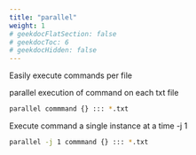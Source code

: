 ```yaml
---
title: "parallel"
weight: 1
# geekdocFlatSection: false
# geekdocToc: 6
# geekdocHidden: false
---
```


Easily execute commands per file

parallel execution of command on each txt file
```bash
parallel commmand {} ::: *.txt
```

Execute command a single instance at a time -j 1
```bash
parallel -j 1 commmand {} ::: *.txt
```